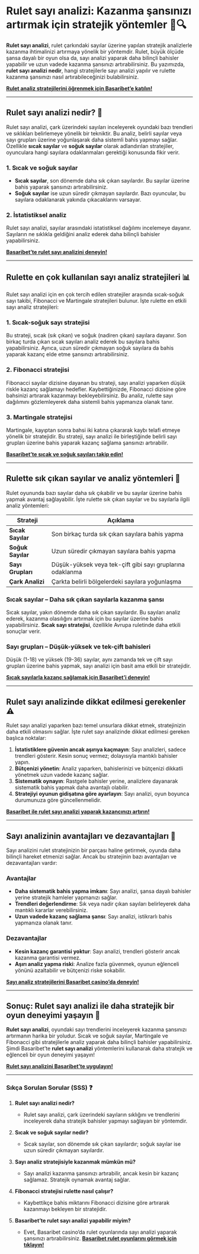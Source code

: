 # Rulet sayı analizi: Kazanma şansınızı artırmak için stratejik yöntemler 🎲🔍

**Rulet sayı analizi**, rulet çarkındaki sayılar üzerine yapılan stratejik analizlerle kazanma ihtimalinizi artırmaya yönelik bir yöntemdir. Rulet, büyük ölçüde şansa dayalı bir oyun olsa da, sayı analizi yaparak daha bilinçli bahisler yapabilir ve uzun vadede kazanma şansınızı artırabilirsiniz. Bu yazımızda, **rulet sayı analizi nedir**, hangi stratejilerle sayı analizi yapılır ve rulette kazanma şansınızı nasıl artırabileceğinizi bulabilirsiniz.

[**Rulet analiz stratejilerini öğrenmek için Basaribet’e katılın!**](https://casinotr.link/gWCRZ4)

---

## Rulet sayı analizi nedir? 🎯

Rulet sayı analizi, çark üzerindeki sayıları inceleyerek oyundaki bazı trendleri ve sıklıkları belirlemeye yönelik bir tekniktir. Bu analiz, belirli sayılar veya sayı grupları üzerine yoğunlaşarak daha sistemli bahis yapmayı sağlar. Özellikle **sıcak sayılar** ve **soğuk sayılar** olarak adlandırılan stratejiler, oyunculara hangi sayılara odaklanmaları gerektiği konusunda fikir verir.

### **1. Sıcak ve soğuk sayılar**
- **Sıcak sayılar**, son dönemde daha sık çıkan sayılardır. Bu sayılar üzerine bahis yaparak şansınızı artırabilirsiniz.
- **Soğuk sayılar** ise uzun süredir çıkmayan sayılardır. Bazı oyuncular, bu sayılara odaklanarak yakında çıkacaklarını varsayar.

### **2. İstatistiksel analiz**
Rulet sayı analizi, sayılar arasındaki istatistiksel dağılımı incelemeye dayanır. Sayıların ne sıklıkla geldiğini analiz ederek daha bilinçli bahisler yapabilirsiniz.

[**Basaribet’te rulet sayı analizini deneyin!**](https://casinotr.link/gWCRZ4)

---

## Rulette en çok kullanılan sayı analiz stratejileri 📊

Rulet sayı analizi için en çok tercih edilen stratejiler arasında sıcak-soğuk sayı takibi, Fibonacci ve Martingale stratejileri bulunur. İşte rulette en etkili sayı analiz stratejileri:

### **1. Sıcak-soğuk sayı stratejisi**
Bu strateji, sıcak (sık çıkan) ve soğuk (nadiren çıkan) sayılara dayanır. Son birkaç turda çıkan sıcak sayıları analiz ederek bu sayılara bahis yapabilirsiniz. Ayrıca, uzun süredir çıkmayan soğuk sayılara da bahis yaparak kazanç elde etme şansınızı artırabilirsiniz.

### **2. Fibonacci stratejisi**
Fibonacci sayılar dizisine dayanan bu strateji, sayı analizi yaparken düşük riskle kazanç sağlamayı hedefler. Kaybettiğinizde, Fibonacci dizisine göre bahsinizi artırarak kazanmayı bekleyebilirsiniz. Bu analiz, rulette sayı dağılımını gözlemleyerek daha sistemli bahis yapmanıza olanak tanır.

### **3. Martingale stratejisi**
Martingale, kayıptan sonra bahsi iki katına çıkararak kaybı telafi etmeye yönelik bir stratejidir. Bu strateji, sayı analizi ile birleştiğinde belirli sayı grupları üzerine bahis yaparak kazanç sağlama şansınızı artırabilir.

[**Basaribet’te sıcak ve soğuk sayıları takip edin!**](https://casinotr.link/gWCRZ4)

---

## Rulette sık çıkan sayılar ve analiz yöntemleri 🔢

Rulet oyununda bazı sayılar daha sık çıkabilir ve bu sayılar üzerine bahis yapmak avantaj sağlayabilir. İşte rulette sık çıkan sayılar ve bu sayılarla ilgili analiz yöntemleri:

| **Strateji**             | **Açıklama**                                                         |
|--------------------------|---------------------------------------------------------------------|
| **Sıcak Sayılar**        | Son birkaç turda sık çıkan sayılara bahis yapma                     |
| **Soğuk Sayılar**        | Uzun süredir çıkmayan sayılara bahis yapma                          |
| **Sayı Grupları**        | Düşük-yüksek veya tek-çift gibi sayı gruplarına odaklanma          |
| **Çark Analizi**         | Çarkta belirli bölgelerdeki sayılara yoğunlaşma                     |

### **Sıcak sayılar – Daha sık çıkan sayılarla kazanma şansı**
Sıcak sayılar, yakın dönemde daha sık çıkan sayılardır. Bu sayıları analiz ederek, kazanma olasılığını artırmak için bu sayılar üzerine bahis yapabilirsiniz. **Sıcak sayı stratejisi**, özellikle Avrupa ruletinde daha etkili sonuçlar verir.

### **Sayı grupları – Düşük-yüksek ve tek-çift bahisleri**
Düşük (1-18) ve yüksek (19-36) sayılar, aynı zamanda tek ve çift sayı grupları üzerine bahis yapmak, sayı analizi için basit ama etkili bir stratejidir.

[**Sıcak sayılarla kazanç sağlamak için Basaribet’i deneyin!**](https://casinotr.link/gWCRZ4)

---

## Rulet sayı analizinde dikkat edilmesi gerekenler ⚠️

Rulet sayı analizi yaparken bazı temel unsurlara dikkat etmek, stratejinizin daha etkili olmasını sağlar. İşte rulet sayı analizinde dikkat edilmesi gereken başlıca noktalar:

1. **İstatistiklere güvenin ancak aşırıya kaçmayın**: Sayı analizleri, sadece trendleri gösterir. Kesin sonuç vermez; dolayısıyla mantıklı bahisler yapın.
2. **Bütçenizi yönetin**: Analiz yaparken, bahislerinizi ve bütçenizi dikkatli yönetmek uzun vadede kazanç sağlar.
3. **Sistematik oynayın**: Rastgele bahisler yerine, analizlere dayanarak sistematik bahis yapmak daha avantajlı olabilir.
4. **Stratejiyi oyunun gidişatına göre ayarlayın**: Sayı analizi, oyun boyunca durumunuza göre güncellenmelidir.

[**Basaribet ile rulet sayı analizi yaparak kazancınızı artırın!**](https://casinotr.link/gWCRZ4)

---

## Sayı analizinin avantajları ve dezavantajları 🧠

Sayı analizini rulet stratejinizin bir parçası haline getirmek, oyunda daha bilinçli hareket etmenizi sağlar. Ancak bu stratejinin bazı avantajları ve dezavantajları vardır:

### **Avantajlar**
- **Daha sistematik bahis yapma imkanı**: Sayı analizi, şansa dayalı bahisler yerine stratejik hamleler yapmanızı sağlar.
- **Trendleri değerlendirme**: Sık veya nadir çıkan sayıları belirleyerek daha mantıklı kararlar verebilirsiniz.
- **Uzun vadede kazanç sağlama şansı**: Sayı analizi, istikrarlı bahis yapmanıza olanak tanır.

### **Dezavantajlar**
- **Kesin kazanç garantisi yoktur**: Sayı analizi, trendleri gösterir ancak kazanma garantisi vermez.
- **Aşırı analiz yapma riski**: Analize fazla güvenmek, oyunun eğlenceli yönünü azaltabilir ve bütçenizi riske sokabilir.

[**Sayı analiz stratejilerini Basaribet casino’da deneyin!**](https://casinotr.link/gWCRZ4)

---

## Sonuç: Rulet sayı analizi ile daha stratejik bir oyun deneyimi yaşayın 🎉

**Rulet sayı analizi**, oyundaki sayı trendlerini inceleyerek kazanma şansınızı artırmanın harika bir yoludur. Sıcak ve soğuk sayılar, Martingale ve Fibonacci gibi stratejilerle analiz yaparak daha bilinçli bahisler yapabilirsiniz. Şimdi Basaribet’te **rulet sayı analizi** yöntemlerini kullanarak daha stratejik ve eğlenceli bir oyun deneyimi yaşayın!

[**Rulet sayı analizini Basaribet’te uygulayın!**](https://casinotr.link/gWCRZ4)

---

### Sıkça Sorulan Sorular (SSS) ❓

1. **Rulet sayı analizi nedir?**
   - Rulet sayı analizi, çark üzerindeki sayıların sıklığını ve trendlerini inceleyerek daha stratejik bahisler yapmayı sağlayan bir yöntemdir.

2. **Sıcak ve soğuk sayılar nedir?**
   - Sıcak sayılar, son dönemde sık çıkan sayılardır; soğuk sayılar ise uzun süredir çıkmayan sayılardır.

3. **Sayı analiz stratejisiyle kazanmak mümkün mü?**
   - Sayı analizi kazanma şansınızı artırabilir, ancak kesin bir kazanç sağlamaz. Stratejik oynamak avantaj sağlar.

4. **Fibonacci stratejisi rulette nasıl çalışır?**
   - Kaybettikçe bahis miktarını Fibonacci dizisine göre artırarak kazanmayı bekleyen bir stratejidir.

5. **Basaribet’te rulet sayı analizi yapabilir miyim?**
   - Evet, Basaribet casino’da rulet oyunlarında sayı analizi yaparak şansınızı artırabilirsiniz. [**Basaribet rulet oyunlarını görmek için tıklayın!**](https://casinotr.link/gWCRZ4)
